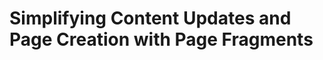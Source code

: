 # Simplifying Content Updates and Page Creation with Page Fragments

<!-- Some aspects of your sites will need more attention than others. A site banner, for instance, is an important part of every public-facing page. The site banner is the primary place for the web team to create immediate brand recognition and helps set the identity of the entire platform.

Marketing teams often work on portions of a site together and in greater detail. A platform that requires coding expertise to modify different aspects of the page could be a problem for marketing teams.

## Livingstone's Dynamic Digital Marketing Needs {#livingstone}

The Livingstone Hotels & Resorts web team needs to create a new dynamic banner that fits with their corporate identity, but ultimately the marketing team will be responsible for using and updating these banners on each of the sites. Martin needs a place to work with Kaito, the Web Developer, to incorporate the banners across the platform. They need a way to work together to quickly design and implement the visual presentation of the sites at a level below pages, while giving the marketing team the tools they need to maintain it from there.

## Liferay's Page Fragments {#frags}

Liferay DXP uses _Page Fragments_ to create dynamic content-centric pages. A Page Fragment can be any aspect of the page that needs to be reusable and editable.

<div class="key-point">
Key Point: <br />
<strong>Page Fragments</strong> are reusable parts of a Site Page that can be combined to create a Display Page Template or Content Page.
</div>

<figure>
  <img src="../images/blog-fragment.png" style="max-height:20%;">
  <figcaption style="font-size: x-small">Fig.1 Blog-type content created using Page Fragments</figcaption>
</figure>

Examples of what you can build with Page Fragments include:
- Calls to action
- Headers
- Quotes
- Titles

These examples only scratch the surface of what it is possible to create using Page Fragments. Page Fragments allow for greater versatility and customization, also creating a space for easy collaboration.

## Creating Page Fragments {#create}

Creation of Page Fragments will be the responsibility of the front-end developers working to implement the designs provided. Once the Fragments are created, the Marketing team can take advantage of editing and reusing these fragments on any Livingstone Hotels & Resorts site.

<div class="key-point">
Key Point: <br />
The <strong>Fragment Editor</strong> can be used to create Page Fragments from the Liferay DXP UI.
</div>

<br />

<figure>
  <img src="../images/using-fragment-editor.png" style="max-height:50%;">
  <figcaption style="font-size: x-small">Fig.2 Editing a Page Fragment using the Fragment Editor</figcaption>
</figure>

<br />

The Fragment Editor allows you to edit Fragments from within the browser. It was designed with web developers in mind and allows them to create Page Fragments from within the Liferay UI using:

- HTML: The markup of the fragment. Fragments use standard HTML (not FreeMarker, unlike Templates) and include special tags that add dynamic behavior to elements within the fragment.
- CSS: Styles and positions the HTML for the Fragment
- JavaScript: Provides dynamic behavior to the Fragment

<div class="note">
Note: It is not necessary to include CSS and JavaScript to create a working Fragment. CSS provides style to the HTML you've used to create the Fragment, and JavaScript provides additional dynamic behavior (beyond editable elements) to the Fragment.
</div>

## Creating Editable Elements {#edit}

It is also possible to specify which parts of the Fragment can be modified and which cannot. Elements within a particular Page Fragment can be either mandatory or removable as well as customizable. This allows Marketing and Content Teams to reuse Page Fragments over and over again instead of needing new Fragments every time they have to create unique Content.

<div class="key-point">
Key Point: <br />
<strong>Editable Elements</strong> can be created by adding <code><lfr-editable></code> tags around:
<ul>
  <li>Text</li>
  <li>Images</li>
  <li>Links</li>
</ul>
</div>

```html
<h1><lfr-editable id="main-title" type="text">Take the trip of a lifetime</lfr-editable></h1>

<lfr-editable id="main-image" type="image"><img src=”http://abc.com/paris.img”/></lfr-editable>

<p>
  <lfr-editable id="body-text" type="text">
    Make your dreams of adventure a reality by escaping to one of Livingstone Hotels & Resorts 17 world class hotels across the globe.
  </lfr-editable>
</p>
```

The `<lfr-editable>` tags require a unique id (one of four types) and content enclosed between them in order to create an editable element.

In the example above, we're using ids for each element in the example (`main-title`, `main-image`, and `body-text`) and have elements of both the `text` and `image` type.

There are four `type` values that can be used in the `<lfr-editable>` tag:

1. `text`
2. `image`
3. `rich-text`
4. `link`

These editable tags are what will allow Content Creators to modify and maintain the Fragments on various sites on the platform and even on multiple pages within the same site. In the above example, a Content Creator would be able to keep the core design while simply editing the title, image, or content when the Fragment is displayed on a page.

Other than editable elements, Fragments can be made to be more dynamic by embedding widgets within the Fragment. Portlets can be embedded as widgets within Fragment code using the `<lfr-widget-[name]>` tag. For example, to add the Navigation widget to a Fragment, you could use the following code:

```html
<div>
	<lfr-widget-nav>
</div>
```

## Reusing Page Fragments {#reuse}

Page Fragment administration can be found alongside the other assets in the _Site Administration_ panel under `Site Builder → Page Fragments`. Administrators can create what are called _Collections_ from this section of _Site Administration_, which helps to organize and distinguish the purpose of the grouped Fragments. Collections can be created to distinguish Fragments from one another and create groups like the following:

- Page Headers
- Banners
- Content list
- Videos
- Slideshows
- Forms
- Maps
- Calls to action/Best next steps
- Visual elements (dividers, spacers, lines)

<div class="key-point">
Key Point: <br />
<strong>Collections</strong> are groups of Page Fragments.
</div>

Within each Collection, several fragments can be created. Content Creators or Developers can utilize Fragments by creating _Content_ pages. These pages are built entirely of Fragments. Content Creators can create, edit, and maintain different landing pages using the existing Fragments within any Collections added to the site.

<br />

<figure>
	<img src="../images/new-collection.png" style="max-height:30%;">
	<figcaption style="font-size: x-small">Fig.3 Creating a new Collection of Page Fragments</figcaption>
</figure>

<br />

Using Page Fragments, Web Designers, Front-End Developers, and Content Creators can work together to rapidly build beautiful presentations on their pages. Page Fragments are one of Liferay's most powerful and useful features. They are the future of Web and Content design in Liferay DXP, combining the versatility of custom front-end development with the ease of an interactive UI.

<div class="summary">
<h3>Knowledge Check</h3>
<ul>
  <li>______________________ are reusable parts of a site page.</li>
  <li>The ______________________ can be used to create Page Fragments from the Liferay DXP UI.</li>
  <li>Editable Elements can be created using the ______________________ tags.</li>
  <li>Page Fragments can be managed by creating ______________________ in the new Site Administration section.</li>
</ul>
</div> -->
